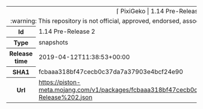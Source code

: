 <html><table>
<tr><td colspan="2" align="center"><img width="0" height="0"><br/>⌈ PixiGeko | 1.14 Pre-Release 2 ⌋<br/><img width="0" height="0"></td></tr>
<tr><td colspan="2" align="center"><img width="0" height="0"><br/>
:warning: This repository is not official, approved, endorsed, associated or connected with Mojang :warning:
<br/><img width="0" height="0"></td></tr>
<tr><th>Id</th><td>1.14 Pre-Release 2</td></tr>
<tr><th>Type</th><td>snapshots</td></tr>
<tr><th>Release time</th><td>2019-04-12T11:38:53+00:00</td></tr>
<tr><th>SHA1</th><td>fcbaaa318bf47cecb0c37da7a37903e4bcf24e90</td></tr>
<tr><th>Url</th><td><a href="https://piston-meta.mojang.com/v1/packages/fcbaaa318bf47cecb0c37da7a37903e4bcf24e90/1.14%20Pre-Release%202.json">https://piston-meta.mojang.com/v1/packages/fcbaaa318bf47cecb0c37da7a37903e4bcf24e90/1.14%20Pre-Release%202.json</a></td></tr>